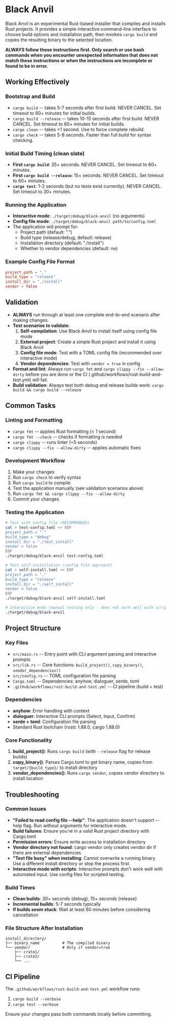 # Black Anvil

Black Anvil is an experimental Rust-based installer that compiles and installs Rust projects. It provides a simple interactive command-line interface to choose build options and installation path, then invokes `cargo build` and copies the resulting binary to the selected location.

**ALWAYS follow these instructions first. Only search or use bash commands when you encounter unexpected information that does not match these instructions or when the instructions are incomplete or found to be in error.**

## Working Effectively

### Bootstrap and Build
- `cargo build` -- takes 5-7 seconds after first build. NEVER CANCEL. Set timeout to 60+ minutes for initial builds.
- `cargo build --release` -- takes 10-15 seconds after first build. NEVER CANCEL. Set timeout to 60+ minutes for initial builds.
- `cargo clean` -- takes <1 second. Use to force complete rebuild.
- `cargo check` -- takes 5-8 seconds. Faster than full build for syntax checking.

### Initial Build Timing (clean slate)
- **First `cargo build`**: 35+ seconds. NEVER CANCEL. Set timeout to 60+ minutes.
- **First `cargo build --release`**: 15+ seconds. NEVER CANCEL. Set timeout to 60+ minutes.
- **`cargo test`**: 1-2 seconds (but no tests exist currently). NEVER CANCEL. Set timeout to 30+ minutes.

### Running the Application
- **Interactive mode**: `./target/debug/black-anvil` (no arguments)
- **Config file mode**: `./target/debug/black-anvil path/to/config.toml`
- The application will prompt for:
  - Project path (default: ".")
  - Build type (release/debug, default: release)  
  - Installation directory (default: "./install")
  - Whether to vendor dependencies (default: no)

### Example Config File Format
```toml
project_path = "."
build_type = "release"
install_dir = "./install"
vendor = false
```

## Validation

- **ALWAYS** run through at least one complete end-to-end scenario after making changes.
- **Test scenarios to validate**:
  1. **Self-compilation**: Use Black Anvil to install itself using config file mode
  2. **External project**: Create a simple Rust project and install it using Black Anvil
  3. **Config file mode**: Test with a TOML config file (recommended over interactive mode)
  4. **Vendor dependencies**: Test with `vendor = true` in config
- **Format and lint**: Always run `cargo fmt` and `cargo clippy --fix --allow-dirty` before you are done or the CI (.github/workflows/rust-build-and-test.yml) will fail.
- **Build validation**: Always test both debug and release builds work: `cargo build && cargo build --release`

## Common Tasks

### Linting and Formatting
- `cargo fmt` -- applies Rust formatting (< 1 second)
- `cargo fmt --check` -- checks if formatting is needed
- `cargo clippy` -- runs linter (~5 seconds)
- `cargo clippy --fix --allow-dirty` -- applies automatic fixes

### Development Workflow
1. Make your changes
2. Run `cargo check` to verify syntax
3. Run `cargo build` to compile
4. Test the application manually (see validation scenarios above)
5. Run `cargo fmt && cargo clippy --fix --allow-dirty`
6. Commit your changes

### Testing the Application
```bash
# Test with config file (RECOMMENDED)
cat > test-config.toml << EOF
project_path = "."
build_type = "debug"
install_dir = "./test_install"
vendor = false
EOF
./target/debug/black-anvil test-config.toml

# Test self-installation (config file approach)
cat > self-install.toml << EOF
project_path = "."
build_type = "release"
install_dir = "./self_install"
vendor = false
EOF
./target/debug/black-anvil self-install.toml

# Interactive mode (manual testing only - does not work well with scripted input)
./target/debug/black-anvil
```

## Project Structure

### Key Files
- `src/main.rs` -- Entry point with CLI argument parsing and interactive prompts
- `src/lib.rs` -- Core functions: `build_project()`, `copy_binary()`, `vendor_dependencies()`
- `src/config.rs` -- TOML configuration file parsing
- `Cargo.toml` -- Dependencies: anyhow, dialoguer, serde, toml
- `.github/workflows/rust-build-and-test.yml` -- CI pipeline (build + test)

### Dependencies
- **anyhow**: Error handling with context
- **dialoguer**: Interactive CLI prompts (Select, Input, Confirm)
- **serde + toml**: Configuration file parsing
- Standard Rust toolchain (rustc 1.88.0, cargo 1.88.0)

### Core Functionality
1. **build_project()**: Runs `cargo build` (with `--release` flag for release builds)
2. **copy_binary()**: Parses Cargo.toml to get binary name, copies from `target/{build_type}/` to install directory
3. **vendor_dependencies()**: Runs `cargo vendor`, copies vendor directory to install location

## Troubleshooting

### Common Issues
- **"Failed to read config file --help"**: The application doesn't support --help flag. Run without arguments for interactive mode.
- **Build failures**: Ensure you're in a valid Rust project directory with Cargo.toml
- **Permission errors**: Ensure write access to installation directory
- **Vendor directory not found**: cargo vendor only creates vendor dir if there are external dependencies
- **"Text file busy" when installing**: Cannot overwrite a running binary. Use a different install directory or stop the process first.
- **Interactive mode with scripts**: Interactive prompts don't work well with automated input. Use config files for scripted testing.

### Build Times
- **Clean builds**: 30+ seconds (debug), 15+ seconds (release)
- **Incremental builds**: 5-7 seconds typically
- **If builds seem stuck**: Wait at least 60 minutes before considering cancellation

### File Structure After Installation
```
install_directory/
├── binary_name          # The compiled binary
└── vendor/              # Only if vendor=true
    ├── crate1/
    ├── crate2/
    └── ...
```

## CI Pipeline
The `.github/workflows/rust-build-and-test.yml` workflow runs:
1. `cargo build --verbose`
2. `cargo test --verbose`

Ensure your changes pass both commands locally before committing.